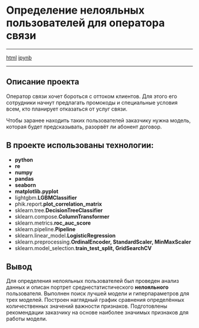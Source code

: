 # Определение нелояльных пользователей для оператора связи
***
[html](https://github.com/Xellos-00/Portfolio/blob/main/Определение%20нелояльных%20клиентов/p_15.html) [ipynb](https://github.com/Xellos-00/Portfolio/blob/main/Определение%20нелояльных%20клиентов/p_15.ipynb)
***
## Описание проекта

Оператор связи хочет бороться с оттоком клиентов. Для этого его сотрудники начнут предлагать промокоды и специальные условия всем, кто планирует отказаться от услуг связи.

Чтобы заранее находить таких пользователей заказчику нужна модель, которая будет предсказывать, разорвёт ли абонент договор.

## В проекте использованы технологии:

- **python**
- **re**
- **numpy**
- **pandas**
- **seaborn**
- **matplotlib.pyplot**
- lightgbm.**LGBMClassifier**
- phik.report.**plot_correlation_matrix**
- sklearn.tree.**DecisionTreeClassifier**
- sklearn.compose.**ColumnTransformer**
- sklearn.metrics.**roc_auc_score**
- sklearn.pipeline.**Pipeline**
- sklearn.linear_model.**LogisticRegression**
- sklearn.preprocessing.**OrdinalEncoder, StandardScaler, MinMaxScaler**
- sklearn.model_selection.**train_test_split, GridSearchCV**

## Вывод

Для определения нелояльных пользователей был проведен анализ данных и описан портрет среднестатистического **нелояльного** пользователя. Выполнен поиск лучшей модели и гиперпараметров для трех моделей. Построен наглядный график сравнения определённых количественных значений важности признаков. Подготовлены рекомендации заказчику на основе наиболее значимых признаков для работы модели.
